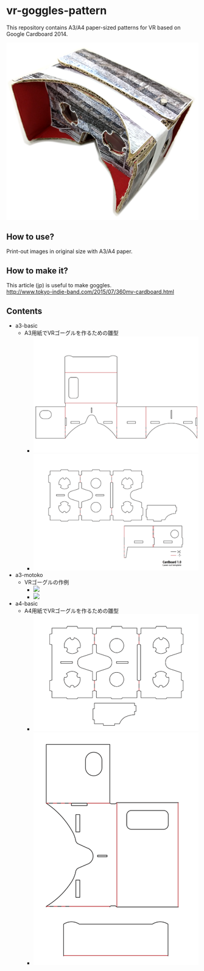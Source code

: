 # vr-goggles-pattern

This repository contains A3/A4 paper-sized patterns for VR based on Google Cardboard 2014.

![](cardboard-out.png)

## How to use?

Print-out images in original size with A3/A4 paper. 


## How to make it?

This article (jp) is useful to make goggles.  
http://www.tokyo-indie-band.com/2015/07/360mv-cardboard.html


## Contents

* a3-basic
  * A3用紙でVRゴーグルを作るための雛型
    * ![](./a3-basic/a3-basic_a.png)
    * ![](./a3-basic/a3-basic_b.png)
* a3-motoko
  * VRゴーグルの作例
    * ![](./a3-motoko/a3-motoko_a.png)
    * ![](./a3-motoko/a3-motoko_b.png)
* a4-basic
  * A4用紙でVRゴーグルを作るための雛型
    * ![](./a4-basic/a4-basic_a.png)
    * ![](./a4-basic/a4-basic_b.png)